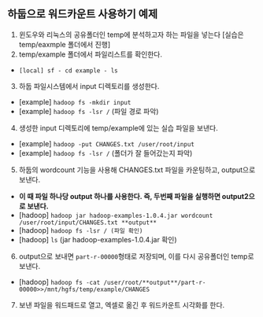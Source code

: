 ## 하둡으로 워드카운트 사용하기 예제 

1. 윈도우와 리눅스의 공유폴더인 temp에 분석하고자 하는 파일을 넣는다 [실습은 temp/eaxmple 폴더에서 진행]
2. temp/example 폴더에서 파일리스트를 확인한다. 
  - `[local] sf - cd example - ls`  

3. 하둡 파일시스템에서 input 디렉토리를 생성한다. 
  - [example] `hadoop fs -mkdir input`
  - [example] `hadoop fs -lsr /` (파일 경로 파악)  

4. 생성한 input 디렉토리에 temp/example에 있는 실습 파일을 보낸다.
  - [example] `hadoop -put CHANGES.txt /user/root/input`
  - [example] `hadoop fs -lsr /` (폴더가 잘 들어갔는지 파악) 

5. 하둡의 wordcount 기능을 사용해 CHANGES.txt 파일을 카운팅하고, output으로 보낸다.
  - **이 때 파일 하나당 output 하나를 사용한다. 즉, 두번째 파일을 실행하면 output2으로 보낸다.**
  - [hadoop] `hadoop jar hadoop-examples-1.0.4.jar wordcount /user/root/input/CHANGES.txt **output**`
  - [hadoop] `hadoop fs -lsr / (파일 확인)`
  - [hadoop] `ls` (jar hadoop-examples-1.0.4.jar 확인)

6. output으로 보내면 `part-r-00000`형태로 저장되며, 이를 다시 공유폴더인 temp로 보낸다.
  - [hadoop] `hadoop fs -cat /user/root/**output**/part-r-00000>>/mnt/hgfs/temp/example/CHANGES`

7. 보낸 파일을 워드패드로 열고, 엑셀로 옮긴 후 워드카운트 시각화를 한다. 
